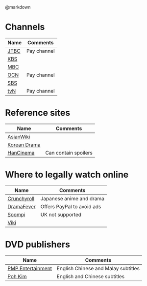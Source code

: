 @markdown
# Channels
Name|Comments
-|-
[JTBC](http://jtbc.joins.com/)|Pay channel
[KBS](http://www.kbs.co.kr)|
[MBC](http://www.imbc.com/broad/tv/drama/)|
[OCN](http://ocn.tving.com/ocn)|Pay channel
[SBS](https://www.sbs.co.kr/)|
[tvN](http://tvn.tving.com/tvn)|Pay channel

# Reference sites
Name|Comments
-|-
[AsianWiki](http://asianwiki.com/Main_Page)|
[Korean Drama](https://www.koreandrama.org/)|
[HanCinema](https://www.hancinema.net/)|Can contain spoilers

# Where to legally watch online
Name|Comments
-|-
[Crunchyroll](https://www.crunchyroll.com/videos/drama)|Japanese anime and drama
[DramaFever](https://www.dramafever.com/)|Offers PayPal to avoid ads
[Soompi](https://www.soompi.com/)|UK not supported
[Viki](https://www.viki.com/)|

# DVD publishers
Name|Comments
-|-
[PMP Entertainment](http://www.pmp-entertainment.com/)|English Chinese and Malay subtitles
[Poh Kim](https://www.pohkim.net)|English and Chinese subtitles
